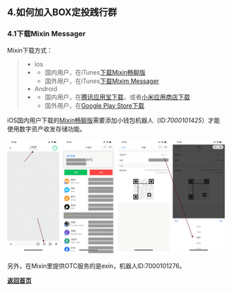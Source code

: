 ## 4.如何加入BOX定投践行群

### 4.1下载Mixin Messager

Mixin下载方式：

> - ios
> - - 国内用户，在iTunes[下载Mixin畅聊版](https://apps.apple.com/cn/app/mixin-%E5%AF%86%E4%BF%A1%E7%95%85%E8%81%8A%E7%89%88/id1457938019)
>   - 国外用户，在iTunes[下载Mixim Messager](https://apps.apple.com/app/mixin/id1322324266)
> - Android
> - - 国内用户，在[腾讯应用宝下载](https://a.app.qq.com/o/simple.jsp?pkgname=one.mixin.messenger)，或者[小米应用商店下载](http://app.mi.com/details?id=one.mixin.messenger)
>   - 国外用户，在[Google Play Store下载](https://play.google.com/store/apps/details?id=one.mixin.messenger)

iOS国内用户下载的[Mixin畅聊版](https://apps.apple.com/cn/app/mixin-%E5%AF%86%E4%BF%A1%E7%95%85%E8%81%8A%E7%89%88/id1457938019)需要添加小钱包机器人（ID:*7000101425*）才能使用数字资产收发存储功能。

![img](assets/images/miniwallet.png)

另外，在Mixin里提供OTC服务的是exin，机器人ID:7000101276。

[**返回首页**](./index.md)
